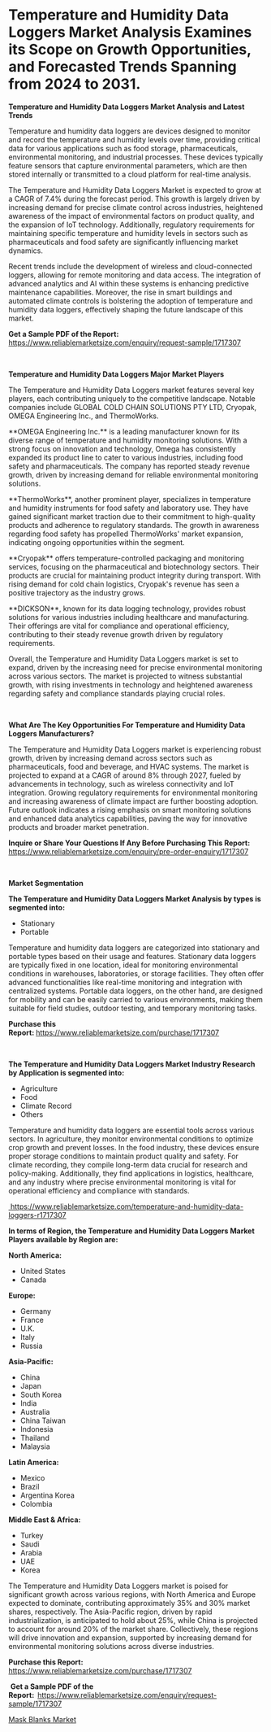 <p><h1>Temperature and Humidity Data Loggers Market Analysis Examines its Scope on Growth Opportunities, and Forecasted Trends Spanning from 2024 to 2031.</h1></p><p><strong>Temperature and Humidity Data Loggers Market Analysis and Latest Trends</strong></p>
<p><p>Temperature and humidity data loggers are devices designed to monitor and record the temperature and humidity levels over time, providing critical data for various applications such as food storage, pharmaceuticals, environmental monitoring, and industrial processes. These devices typically feature sensors that capture environmental parameters, which are then stored internally or transmitted to a cloud platform for real-time analysis.</p><p>The Temperature and Humidity Data Loggers Market is expected to grow at a CAGR of 7.4% during the forecast period. This growth is largely driven by increasing demand for precise climate control across industries, heightened awareness of the impact of environmental factors on product quality, and the expansion of IoT technology. Additionally, regulatory requirements for maintaining specific temperature and humidity levels in sectors such as pharmaceuticals and food safety are significantly influencing market dynamics.</p><p>Recent trends include the development of wireless and cloud-connected loggers, allowing for remote monitoring and data access. The integration of advanced analytics and AI within these systems is enhancing predictive maintenance capabilities. Moreover, the rise in smart buildings and automated climate controls is bolstering the adoption of temperature and humidity data loggers, effectively shaping the future landscape of this market.</p></p>
<p><strong>Get a Sample PDF of the Report:&nbsp;</strong> <a href="https://www.reliablemarketsize.com/enquiry/request-sample/1717307?utm_campaign=1133&utm_medium=2&utm_source=Github&utm_content=ia&utm_term=28122024&utm_id=temperature-and-humidity-data-loggers">https://www.reliablemarketsize.com/enquiry/request-sample/1717307</a></p>
<p>&nbsp;</p>
<p><strong>Temperature and Humidity Data Loggers Major Market Players</strong></p>
<p><p>The Temperature and Humidity Data Loggers market features several key players, each contributing uniquely to the competitive landscape. Notable companies include GLOBAL COLD CHAIN SOLUTIONS PTY LTD, Cryopak, OMEGA Engineering Inc., and ThermoWorks.</p><p>**OMEGA Engineering Inc.** is a leading manufacturer known for its diverse range of temperature and humidity monitoring solutions. With a strong focus on innovation and technology, Omega has consistently expanded its product line to cater to various industries, including food safety and pharmaceuticals. The company has reported steady revenue growth, driven by increasing demand for reliable environmental monitoring solutions. </p><p>**ThermoWorks**, another prominent player, specializes in temperature and humidity instruments for food safety and laboratory use. They have gained significant market traction due to their commitment to high-quality products and adherence to regulatory standards. The growth in awareness regarding food safety has propelled ThermoWorks' market expansion, indicating ongoing opportunities within the segment.</p><p>**Cryopak** offers temperature-controlled packaging and monitoring services, focusing on the pharmaceutical and biotechnology sectors. Their products are crucial for maintaining product integrity during transport. With rising demand for cold chain logistics, Cryopak's revenue has seen a positive trajectory as the industry grows.</p><p>**DICKSON**, known for its data logging technology, provides robust solutions for various industries including healthcare and manufacturing. Their offerings are vital for compliance and operational efficiency, contributing to their steady revenue growth driven by regulatory requirements.</p><p>Overall, the Temperature and Humidity Data Loggers market is set to expand, driven by the increasing need for precise environmental monitoring across various sectors. The market is projected to witness substantial growth, with rising investments in technology and heightened awareness regarding safety and compliance standards playing crucial roles.</p></p>
<p>&nbsp;</p>
<p><strong>What Are The Key Opportunities For Temperature and Humidity Data Loggers Manufacturers?</strong></p>
<p><p>The Temperature and Humidity Data Loggers market is experiencing robust growth, driven by increasing demand across sectors such as pharmaceuticals, food and beverage, and HVAC systems. The market is projected to expand at a CAGR of around 8% through 2027, fueled by advancements in technology, such as wireless connectivity and IoT integration. Growing regulatory requirements for environmental monitoring and increasing awareness of climate impact are further boosting adoption. Future outlook indicates a rising emphasis on smart monitoring solutions and enhanced data analytics capabilities, paving the way for innovative products and broader market penetration.</p></p>
<p><strong>Inquire or Share Your Questions If Any Before Purchasing This Report:</strong> <a href="https://www.reliablemarketsize.com/enquiry/pre-order-enquiry/1717307?utm_campaign=1133&utm_medium=2&utm_source=Github&utm_content=ia&utm_term=28122024&utm_id=temperature-and-humidity-data-loggers">https://www.reliablemarketsize.com/enquiry/pre-order-enquiry/1717307</a></p>
<p>&nbsp;</p>
<p><strong>Market Segmentation</strong></p>
<p><strong>The Temperature and Humidity Data Loggers Market Analysis by types is segmented into:</strong></p>
<p><ul><li>Stationary</li><li>Portable</li></ul></p>
<p><p>Temperature and humidity data loggers are categorized into stationary and portable types based on their usage and features. Stationary data loggers are typically fixed in one location, ideal for monitoring environmental conditions in warehouses, laboratories, or storage facilities. They often offer advanced functionalities like real-time monitoring and integration with centralized systems. Portable data loggers, on the other hand, are designed for mobility and can be easily carried to various environments, making them suitable for field studies, outdoor testing, and temporary monitoring tasks.</p></p>
<p><strong>Purchase this Report:&nbsp;</strong><a href="https://www.reliablemarketsize.com/purchase/1717307?utm_campaign=1133&utm_medium=2&utm_source=Github&utm_content=ia&utm_term=28122024&utm_id=temperature-and-humidity-data-loggers">https://www.reliablemarketsize.com/purchase/1717307</a></p>
<p>&nbsp;</p>
<p><strong>The Temperature and Humidity Data Loggers Market Industry Research by Application is segmented into:</strong></p>
<p><ul><li>Agriculture</li><li>Food</li><li>Climate Record</li><li>Others</li></ul></p>
<p><p>Temperature and humidity data loggers are essential tools across various sectors. In agriculture, they monitor environmental conditions to optimize crop growth and prevent losses. In the food industry, these devices ensure proper storage conditions to maintain product quality and safety. For climate recording, they compile long-term data crucial for research and policy-making. Additionally, they find applications in logistics, healthcare, and any industry where precise environmental monitoring is vital for operational efficiency and compliance with standards.</p></p>
<p><a href="https://www.reliablemarketsize.com/temperature-and-humidity-data-loggers-r1717307?utm_campaign=1133&utm_medium=2&utm_source=Github&utm_content=ia&utm_term=28122024&utm_id=temperature-and-humidity-data-loggers">&nbsp;https://www.reliablemarketsize.com/temperature-and-humidity-data-loggers-r1717307</a></p>
<p><strong>In terms of Region, the Temperature and Humidity Data Loggers Market Players available by Region are:</strong></p>
<p>
    <p> <strong> North America: </strong>
        <ul>
            <li>United States</li>
            <li>Canada</li>
        </ul>
        </p> 
    <p> <strong> Europe: </strong>
        <ul>
            <li>Germany</li>
            <li>France</li>
            <li>U.K.</li>
            <li>Italy</li>
            <li>Russia</li>
        </ul>
        </p> 
    <p> <strong> Asia-Pacific: </strong>
        <ul>
            <li>China</li>
            <li>Japan</li>
            <li>South Korea</li>
            <li>India</li>
            <li>Australia</li>
            <li>China Taiwan</li>
            <li>Indonesia</li>
            <li>Thailand</li>
            <li>Malaysia</li>
        </ul>
        </p> 
    <p> <strong> Latin America: </strong>
        <ul>
            <li>Mexico</li>
            <li>Brazil</li>
            <li>Argentina Korea</li>
            <li>Colombia</li>
        </ul>
        </p> 
    <p> <strong> Middle East & Africa: </strong>
        <ul>
            <li>Turkey</li>
            <li>Saudi</li>
            <li>Arabia</li>
            <li>UAE</li>
            <li>Korea</li>
        </ul>
    </p>
    </p>
<p><p>The Temperature and Humidity Data Loggers market is poised for significant growth across various regions, with North America and Europe expected to dominate, contributing approximately 35% and 30% market shares, respectively. The Asia-Pacific region, driven by rapid industrialization, is anticipated to hold about 25%, while China is projected to account for around 20% of the market share. Collectively, these regions will drive innovation and expansion, supported by increasing demand for environmental monitoring solutions across diverse industries.</p></p>
<p><strong>Purchase this Report: </strong><a href="https://www.reliablemarketsize.com/purchase/1717307?utm_campaign=1133&utm_medium=2&utm_source=Github&utm_content=ia&utm_term=28122024&utm_id=temperature-and-humidity-data-loggers">https://www.reliablemarketsize.com/purchase/1717307</a></p>
<p>&nbsp;<strong>Get a Sample PDF of the Report:&nbsp;&nbsp;</strong><a href="https://www.reliablemarketsize.com/enquiry/request-sample/1717307?utm_campaign=1133&utm_medium=2&utm_source=Github&utm_content=ia&utm_term=28122024&utm_id=temperature-and-humidity-data-loggers">https://www.reliablemarketsize.com/enquiry/request-sample/1717307</a></p>
<p><strong></strong></p>
<p><p><a href="https://github.com/WillieWoodard/Market-Research-Report-List-7/blob/main/mask-blanks-market.md?utm_campaign=1133&utm_medium=2&utm_source=Github&utm_content=ia&utm_term=28122024&utm_id=temperature-and-humidity-data-loggers">Mask Blanks Market</a></p></p>